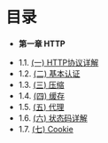 目录
===


* **第一章 HTTP**

- 1.1. [(一) HTTP协议详解](http://www.cnblogs.com/TankXiao/archive/2012/02/13/2342672.html)
- 1.2. [(二) 基本认证](http://www.cnblogs.com/TankXiao/archive/2012/09/26/2695955.html)
- 1.3. [(三) 压缩](http://www.cnblogs.com/TankXiao/archive/2012/11/13/2749055.html)
- 1.4. [(四) 缓存](http://www.cnblogs.com/TankXiao/archive/2012/11/28/2793365.html)
- 1.5. [(五) 代理](http://www.cnblogs.com/TankXiao/archive/2012/12/12/2794160.html)
- 1.6. [(六) 状态码详解](http://www.cnblogs.com/TankXiao/archive/2013/01/08/2818542.html)
- 1.7. [(七) Cookie](http://www.cnblogs.com/TankXiao/archive/2013/04/15/2848906.html)
